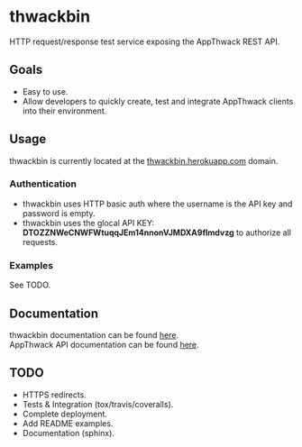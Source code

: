 thwackbin
=========

HTTP request/response test service exposing the AppThwack REST API.

## Goals

* Easy to use.
* Allow developers to quickly create, test and integrate AppThwack clients into their environment.

## Usage

thwackbin is currently located at the [thwackbin.herokuapp.com](http://thwackbin.herokuapp.com) domain.

### Authentication

* thwackbin uses HTTP basic auth where the username is the API key and password is empty.
* thwackbin uses the glocal API KEY: **DTOZZNWeCNWFWtuqqJEm14nnonVJMDXA9flmdvzg** to authorize all requests.

### Examples

See TODO.

## Documentation

thwackbin documentation can be found [here]().  
AppThwack API documentation can be found [here](https://appthwack.com/docs/api).

## TODO

* HTTPS redirects.
* Tests & Integration (tox/travis/coveralls).
* Complete deployment.
* Add README examples.
* Documentation (sphinx).
